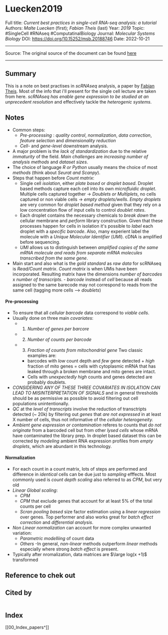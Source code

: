 # Luecken2019
Full title: *Current best practices in single-cell RNA-seq analysis: a tutorial*
Authors: *Malte Luecken* (first); *Fabian Theis* (last)
Year: *2019*
Topic: #SingleCell #RNAseq #ComputatinalBiology 
Journal: *Molecular Systems Biology*
DOI: https://doi.org/10.15252/msb.20188746
Date: 2022-10-21

---

Source: The original source of the document can be found [here](https://www.embopress.org/doi/full/10.15252/msb.20188746?cookieSet=1)

---

## Summary
This is a note on best practises in *scRNAseq* analysis, a paper by [Fabian Theis](https://backup.helmholtz-munich.de/icb/research/groups/machine-learning/overview/index.html).
Most of the info that i'll present for the single cell lecture are taken from here. *scRNAseq has enable gene expression to be studied at an unprecedent resolution* and effectively tackle the *heterogenic systems*.

## Notes
- Common steps:
	- *Pre-processing* : *quality control*, *normalization*, *data correction*, *feature selection* and *dimensionality reduction*
	- *Cell-* and *gene-level* downstream analysis.
- A major problem is the *lack of standardization* due to the relative *immaturity* of the field. *Main challenges* are *increasing number of analysis methods* and *dataset sizes*.
- The choice of language *R or Python* usually means the choice of most *methods* (think about *Seurat and Scanpy*).
- Steps that happen before *Count matrix*:
	- Single cell *isolation*, either *plate based* or *droplet based*. Droplet based methods capture each cell into its own *microfluidic droplet*. Multiple cells captured together -> *Doublets or Multiplets*, no cells captured or non viable cells -> *empty droplets/wells*. *Empty droplets* are very common for *droplet based method* given that they rely on a low concentration flow of input cells to control *doublet rates*.
	- Each droplet contains the necessary chemicals to *break down* the cellular membrane and *perform* library construction. Given that these processes happen for cells in isolation it's possible to *label* each droplet with a *specific barcode*. Also, many experient label the molecule with a *Unique Molecular Identifier* (*UMI*). cDNA is amplified before sequencing.
	- *UMI* allows us to distinguish between *amplified copies of the same mRNA molecule and reads from separate mRNA molecules transcribed from the same gene*.
- Main start and also what is the *gold standard* as *raw data* for scRNAseq is *Read/Count matrix*. *Count matrix* is when UMis have been incorporated. Resulting matrix have the dimensions *number of barcodes* x *number of transcripts*.
		- *barcode* instead of *cell* because all reads assigned to the same barecode may not correspond to reads from the same cell (tagging more cells --> *doublets*)

#### Pre-processing
- To ensure that all *cellular barcode* data correspond to *viable cells*.
- Usually done on three main *covariates*:
	- 1) *Number of genes per barcore*
	- 2) *Number of counts per barcode*
	- 3) *Fraction of counts from mitochondrial gene*
	Two classic examples are: 
		- barcodes with *low* count depth and *few* gene detected + *high* fraction of mito genes = cells with cytoplasmic mRNA that has leaked through a broken membrane and mito genes are intact. 
		- Cells with *unexpectedly high* counts and genes detected are probably doublets.
- *CONSIDERING ANY OF THESE THREE COVARIATES IN ISOLATION CAN LEAD TO MISINTERPRETATION OF SIGNALS* and in general thresholds should be as permissive as possible to avoid filtering out cell populations unintentionally.
- *QC* at the *level of transcripts* involve the reduction of transctripts detected (~ 20k) by filtering out *genes* that *are not expressed* in at least X number of cells, thus not informative of the *cellular heterogeneity.*
- *Ambient gene expression or contamination* referes to counts that *do not originate* from a barcoded cell but from other *lysed cells* whose mRNA have contaminated the library prep. In droplet based dataset this can be corrected by *modeling* ambient RNA expression profiles from *empty droplets*, which are abundant in this technology.

#### Normalization
- For each count in a count matrix, lots of steps are performed and difference in *identical* cells can be due just to *sampling* efffects. Most commonly used is *count depth scaling* also referred to as *CPM*, but very old
- *Linear Global scaling*:
	- *CPM*
	- *CPM* that exclude genes that account for at least 5% of the total counts per cell
	- *Scran pooling based* size factor estimation using a *linear regression* over genes. Top performer and also works great for *batch effect correction* and *differential analysis*.
- *Non Linear normalization* can account for more complex unwanted variation:
	- *Parametric modelliing* of count data
	- *Others*
	-In general, *non-linear* methods outperform *linear* methods especially where strong *batch effect* is present.
- Typically after nromalization, data matrices are  $\large log(x +1)$ transformed
## Reference to chek out

## Cited by
```query

```

## Index
[[00_Index_papers^]]